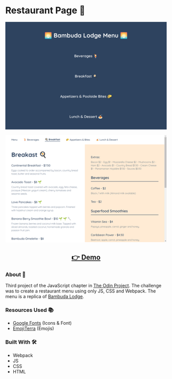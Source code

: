 # Restaurant Page 🍔

<p align="center">
  <img src="screenshots/menu.png" width="650px" alt="screenshot">
</p>
<p align="center">
  <img src="screenshots/breakfast.png" width="650px" alt="screenshot">
</p>
<h2 align="center">
  <a href="https://nightrunner4.github.io/restaurant-page">👉 Demo</a>
</h2>

### About 📖

Third project of the JavaScript chapter in [The Odin Project](https://www.theodinproject.com). The challenge was to create a restaurant menu using only JS, CSS and Webpack. The menu is a replica of [Bambuda Lodge](https://bambuda.com/lodge/).

### Resources Used 📚

- [Google Fonts](https://fonts.google.com) (Icons & Font)
- [EmojiTerra](https://emojiterra.com/) (Emojis)

### Built With 🛠️

- Webpack
- JS
- CSS
- HTML